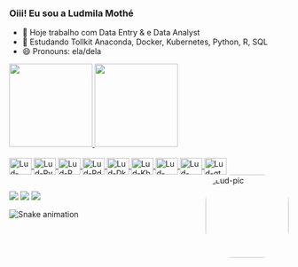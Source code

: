 ### Oiii! Eu sou a Ludmila Mothé

- 🔭 Hoje trabalho com Data Entry & e Data Analyst
- 🌱 Estudando Tollkit Anaconda, Docker, Kubernetes, Python, R, SQL
- 😄 Pronouns: ela/dela

<a href="https://github.com/ludmilamothe">
  <img height="150em" src="https://github-readme-stats.vercel.app/api?username=ludmilamothe&show_icons=true&theme=tokyonight&include_all_commits=true&count_private=true"/>
  <img height="150em" src="https://github-readme-stats.vercel.app/api/top-langs/?username=ludmilamothe&layout=compact&langs_count=7&theme=tokyonight"/>
</div>

<div style="display: inline_block"><br>
  <img align="center" alt="Lud-Jpy" height="30" width="40" src="https://cdn.jsdelivr.net/gh/devicons/devicon/icons/jupyter/jupyter-original.svg">
  <img align="center" alt="Lud-Py" height="30" width="40" src="https://cdn.jsdelivr.net/gh/devicons/devicon/icons/python/python-original.svg">
  <img align="center" alt="Lud-R" height="30" width="40" src="https://cdn.jsdelivr.net/gh/devicons/devicon/icons/r/r-original.svg">
  <img align="center" alt="Lud-Pd" height="30" width="40" src="https://cdn.jsdelivr.net/gh/devicons/devicon/icons/pandas/pandas-original-wordmark.svg">
  <img align="center" alt="Lud-Dk" height="30" width="40" src="https://cdn.jsdelivr.net/gh/devicons/devicon/icons/docker/docker-original.svg">
  <img align="center" alt="Lud-Kb" height="30" width="40" src="https://cdn.jsdelivr.net/gh/devicons/devicon/icons/kubernetes/kubernetes-plain.svg">
  <img align="center" alt="Lud-Msql" height="30" width="40" src="https://cdn.jsdelivr.net/gh/devicons/devicon/icons/mysql/mysql-original-wordmark.svg">
  <img align="center" alt="Lud-Psql" height="30" width="40" src="https://cdn.jsdelivr.net/gh/devicons/devicon/icons/postgresql/postgresql-original.svg">
  <img align="center" alt="Lud-gt" height="30" width="40" src="https://cdn.jsdelivr.net/gh/devicons/devicon/icons/git/git-plain-wordmark.svg">
  <img align="right" alt="Lud-pic" height="150" style="border-radius:50px;" src="https://media.giphy.com/media/d6kGJZZNOlsXkRpf5C/giphy.gif">
  

  </div>
  
  ##
  
  <div>
  
  <a href="https://instagram.com/ludmilamothe" target="_blank"><img src="https://img.shields.io/badge/-Instagram-%23E4405F?style=for-the-badge&logo=instagram&logoColor=white" target="_blank"></a>
  <a href = "mailto:ludmilamothe@gmail.com"><img src="https://img.shields.io/badge/-Gmail-%23333?style=for-the-badge&logo=gmail&logoColor=white" target="_blank"></a>
  <a href="https://www.linkedin.com/in/ludmilamothe" target="_blank"><img src="https://img.shields.io/badge/-LinkedIn-%230077B5?style=for-the-badge&logo=linkedin&logoColor=white" target="_blank"></a>
  
   ![Snake animation](https://github.com/ludmilamothe/ludmilamothe/blob/output/github-contribution-grid-snake.svg)
  
</div>
